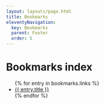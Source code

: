 ```yaml
---
layout: layouts/page.html
title: Bookmarks
eleventyNavigation:
  key: Bookmarks
  parent: Footer
  order: 5
---
```


# Bookmarks index

<ul>
{% for entry in bookmarks.links %}
  <li>
    <a href="{{entry.url}}">{{ entry.title }}</a>
  </li>
{% endfor %}
</ul>
